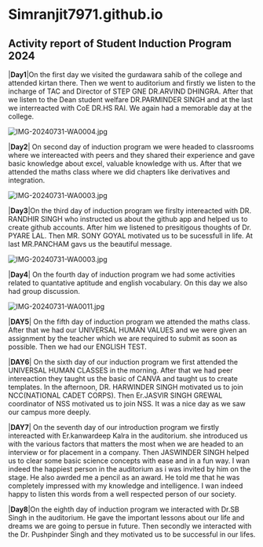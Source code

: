 # Simranjit7971.github.io
## Activity report of Student Induction Program 2024

|**Day1**|On the first day we visited the gurdawara sahib of the college and attended kirtan there. Then we went to auditorium and firstly we listen to the incharge of TAC and Director of STEP GNE DR.ARVIND DHINGRA. After that we listen to the Dean student welfare DR.PARMINDER SINGH and at the last we interreacted with CoE DR.HS RAI. We again had a memorable day at the college.

![IMG-20240731-WA0004.jpg](https://github.com/user-attachments/assets/948cd6b2-6966-4fc2-8e7a-7a15d033e79f)


|**Day2**| On second day of induction program we were headed to classrooms where we intereacted with peers and they shared their experience and gave basic knowledge about excel, valuable knowledge with us. After that we attended the maths class where we did chapters like derivatives and integration.

![IMG-20240731-WA0003.jpg](https://github.com/user-attachments/assets/ed64cbbf-bb5d-447a-9f74-8d84508c3f54)


|**Day3**|On the third day of induction program we firslty intereacted with DR. RANDHIR SINGH who instructed us about the github app and helped us to create github accounts. After him we listened to presitigous thoughts of Dr. PYARE LAL. Then MR. SONY GOYAL motivated us to be sucessfull in life. At last MR.PANCHAM gavs us the beautiful message.

![IMG-20240731-WA0003.jpg](https://github.com/user-attachments/assets/829dc80b-1073-4d92-a7b3-d5b27901c0b8)


|**Day4**| On the fourth day of induction program we had some activities related to quantative aptitude and english vocabulary. On this day we also had group discussion.


![IMG-20240731-WA0011.jpg](https://github.com/user-attachments/assets/f6eff501-30c3-42c5-9c14-d46da1f96039)

|**DAY5**|	On the fifth day of induction program we attended the maths class. After that we had our UNIVERSAL HUMAN VALUES and we were given an assignment by the teacher which we are required to submit as soon as possible. Then we had our ENGLISH TEST.

|**DAY6**|	On the sixth day of our induction program we first attended the UNIVERSAL HUMAN CLASSES in the morning. After that we had peer intereaction they taught us the basic of CANVA and taught us to create templates. In the afternoon, DR. HARWINDER SINGH motivated us to join NCC(NATIONAL CADET CORPS). Then Er.JASVIR SINGH GREWAL coordinator of NSS motivated us to join NSS. It was a nice day as we saw our campus more deeply.

|**DAY7**|	On the seventh day of our introduction program we firstly intereacted with Er.kanwardeep Kalra in the auditorium. she introduced us with the various factors that matters the most when we are headed to an interview or for placement in a company. Then JASWINDER SINGH helped us to clear some basic science concepts with ease and in a fun way. I wan indeed the happiest person in the auditorium as i was invited by him on the stage. He also awrded me a pencil as an award. He told me that he was completely impressed with my knowledge and intelligence. I wan indeed happy to listen this words from a well respected person of our society.

|**Day8**|On the eighth day of induction program we interacted with Dr.SB Singh in the auditorium. He gave the important lessons about our life and dreams we are going to persue in future. Then secondly we interacted with the Dr. Pushpinder Singh and they motivated us to be successful in our lifes.



